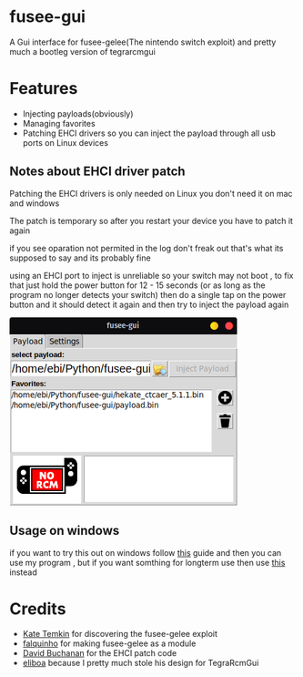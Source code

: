 # fusee-gui
A Gui interface for fusee-gelee(The nintendo switch exploit) and pretty much a bootleg version of tegrarcmgui
# Features
* Injecting payloads(obviously)
* Managing favorites
* Patching EHCI drivers so you can inject the payload through all usb ports on Linux devices
## Notes about EHCI driver patch
Patching the EHCI drivers is only needed on Linux you don't need it on mac and windows 

The patch is temporary so after you restart your device you have to patch it again

if you see oparation not permited in the log don't freak out that's what its supposed to say and its probably fine

using an EHCI port to inject is unreliable so your switch may not boot , to fix that just hold the power button for 12 - 15 seconds (or as long as the program no longer detects your switch) then do a single tap on the power button and it should detect it again and then try to inject the payload again

![alt text](screenshot.png)

## Usage on windows
if you want to try this out on windows follow [this](https://github.com/Qyriad/fusee-launcher/wiki/Instructions-(Windows)) guide and then you can use my program , but if you want somthing for longterm use then use [this](https://github.com/eliboa/TegraRcmGui) instead
# Credits
* [Kate Temkin](https://twitter.com/ktemkin "Her twitter") for discovering the fusee-gelee exploit
* [falquinho](https://github.com/falquinho) for making fusee-gelee as a module
* [David Buchanan](https://gist.github.com/DavidBuchanan314 "His gist repository") for the EHCI patch code 
* [eliboa](https://github.com/eliboa) because I pretty much stole his design for TegraRcmGui